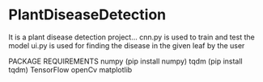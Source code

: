 # PlantDiseaseDetection

It is a plant disease detection project...
cnn.py is used to train and test the model
ui.py is used for finding the disease in the given leaf by the user

PACKAGE REQUIREMENTS
  numpy (pip install numpy)
  tqdm (pip install tqdm)
  TensorFlow
  openCv
  matplotlib
  
  


  
  
